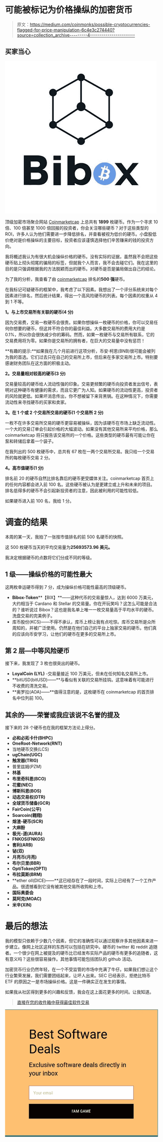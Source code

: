 # 可能被标记为价格操纵的加密货币

> 原文：<https://medium.com/coinmonks/possible-cryptocurrencies-flagged-for-price-manipulation-6c4e3c274440?source=collection_archive---------4----------------------->

## 买家当心

![](img/b7cfb40ca7181f323479eb1cf0941172.png)

顶级加密市场聚合网站 [Coinmarketcap](http://Coinmarketcap.com) 上总共有 **1899** 枚硬币。作为一个寻求 10 倍、100 倍甚至 1000 倍回报的投资者，你会关注哪些硬币？对于这些类型的 ROI，许多人认为他们需要进一步降低排名，并查看被视为低价的硬币。小盘股低价绝对是价格操纵的主要目标，投资者应该谨慎选择他们辛苦赚来的钱的投资方向。

我将概述我认为有很大机会操纵价格的硬币。没有实际的证据，虽然我不会把这些硬币贴上彻头彻尾的骗局的标签，但就我个人而言，我不会去碰它们。我在这里的目的是只强调根据我的方法脱颖而出的硬币。对硬币是否是骗局做出自己的结论。

为了我的分析，我查看了由 [coinmarketcap](http://coinmarketcap.com) 排名的**500 强**硬币。

在我标记可疑硬币的框架中，我考虑了以下因素。我想出了一个评分系统来对每个因素进行排名，然后统计结果，得出一个高风险硬币的列表。每个因素的权重从 4 到 1 不等。

**1。与上市交易所有关联的硬币(4 分)**

因为交易费，交易一枚硬币会很贵。如果你想操纵一枚硬币的价格，你可以交易任何你想要的硬币，但这并不符合你的最佳利益。大多数交易所的费用大约是 0.1%，所以你会很快减少你的筹码。然而，如果一枚硬币与交易所有联系，它的交易费用将为零。如果你是交易所的拥有者，在巨大的交易量中没有惩罚！

**有趣的提示:**如果我在几个月前进行这项分析，币安·柯恩(BNB)很可能会被列为我的首选。它们过去只在自己的交易所上市，但后来在多家交易所上市。特别要感谢财务团队在这方面的积极主动。

**2。交易量相对较高的硬币(3 分)**

交易量较高的硬币给人流动性强的印象。交易更频繁的硬币向投资者发出信号，表明对这种硬币有健康的需求，而且它更广为人知。如果硬币的流动性更高，投资者的风险就更低。如果坏消息传出，你不想被留下来背黑锅。在这种情况下，你需要流动性来寻找硬币的买家和卖家。

**3。在 1 个或 2 个交易所交易的硬币(1 个交易所 2 分)**

一枚不在许多交易所交易的硬币更容易被操纵，因为该硬币在市场上缺乏流动性。一个大的交易订单会引起价格的大幅波动。如果没有其他交易所来平均价格，那么 coinmarketcap 将只报告该交易所的一个价格。这些类型的硬币最有可能让你在泵和转储后拿着一个袋子。

在我列出的 500 枚硬币中，总共有 67 枚在一两个交易所交易。我只给一个交易所的每枚硬币交易 2 分。

**4。高市值硬币(1 分)**

排名前 20 的硬币自然比排名靠后的硬币更受媒体关注。coinmarketcap 首页上的任何内容都会进入前 100 名。这些硬币被认为是更建立或上升和未来的项目。排名低得多的硬币不会引起新投资者的注意，因此被利用的可能性较低。

如果硬币进入前 100 名，我给 1 分。

# 调查的结果

本周的某一天，我拍了一张按市值排名的前 500 名硬币的快照。

这 500 枚硬币当天的平均交易量为**25693573.96 美元。**

我决定根据硬币的点数将它们分成不同的等级。

## 1 级——操纵价格的可能性最大

这两枚幸运硬币得到 7 分，成为操纵价格可能性最高的顶级硬币。

*   **Bibox-Token****【BIX】**——这种代币的交易量惊人，达到 6000 万美元，大约相当于 Cardano 和 Stellar 的交易量。你在开玩笑吗？这怎么可能是合法的？谁听说过 Bibox？这也是我名单上唯一一枚交易量高于平均水平的硬币。洗盘交易的完美例子。
*   库币股份(KCS)——不得不承认，库币上榜让我有点吃惊。库币交易所是众所周知的，并被广泛使用。仍然是在他们自己的平台上独家交易的硬币。他们真的应该向币安学习，让他们的硬币在更多的交易所上市。

## 第 2 层—中等风险硬币

接下来，我发现了 3 枚也很突出的硬币。

*   **LoyalCoin (LYL)** -交易量接近 100 万美元，但未在任何知名交易所上市。
*   **bitUSD(bitUSD)——**与看似有关联的交易所挂钩。这意味着有可能进行不收费的清洗交易。
*   **奥罗拉(AOA)——**值得注意的是，这枚硬币在 coinmarketcap 的首页排名中位列前 100。

## 其余的——荣誉或我应该说不名誉的提及

接下来的 28 个硬币也在我的框架方法论上得分。

*   **必和必拓卡什(BHPC)**
*   **OneRoot-Network(RNT)**
*   当地硬币交换(LCS)
*   **ugChain(UGC)**
*   **触发器(TRIG)**
*   普里兹姆(PZM)
*   **林基**
*   **布里奇科恩(BCO)**
*   **花蜜(NEC)**
*   **博斯科恩(BOS)**
*   **动态交易权(DTR)**
*   **全球货币储备(GCR)**
*   **FairCoin(公平)**
*   **Soarcoin(翱翔)**
*   **熔渣-硬币(SCR)**
*   **大麻酚**
*   **极光-道(AURA)**
*   **FNKOS(FNKOS)**
*   **套利(ARB)**
*   **铋(双)**
*   **月亮币(月亮)**
*   **布尔贝里(BBR)**
*   **OptiToken(OPTI)**
*   **布拉莫斯(BRM)**
*   **ether oll(DICE)——**这已经存在了一段时间，实际上已经有了一个工作产品。很遗憾看到它没有被其他交易所收购和上市。
*   **国际奥委会**
*   **莫阿克(MOAC)**
*   **米辛(XIN)**

# 最后的想法

我的模型只依赖于少数几个因素，但它的准确性可以通过观察许多其他因素来进一步建立。像网上社区这样的东西可以包括在研究中。硬币的 twitter 和 reddit 追随者。一个很少在网上被提及的硬币比已经发布实际产品的硬币有更多的追随者，这有意义吗？这些很容易操作。其他事情可能包括团队的 github 活动。

加密货币行业仍然年轻，在一个不受监管的市场中充满了牛仔。如果我们想让这个行业繁荣发展，我们需要团结起来，让坏人出来。SEC 已经表示，拒绝比特币 ETF 的原因之一是市场操纵价格。这是一件确实正在发生的事情。

如果我从社区得到更多的兴趣和反馈，我会在这上面花更多的时间。让我知道。

> [直接在您的收件箱中获得最佳软件交易](https://coincodecap.com/?utm_source=coinmonks)

[![](img/7c0b3dfdcbfea594cc0ae7d4f9bf6fcb.png)](https://coincodecap.com/?utm_source=coinmonks)
